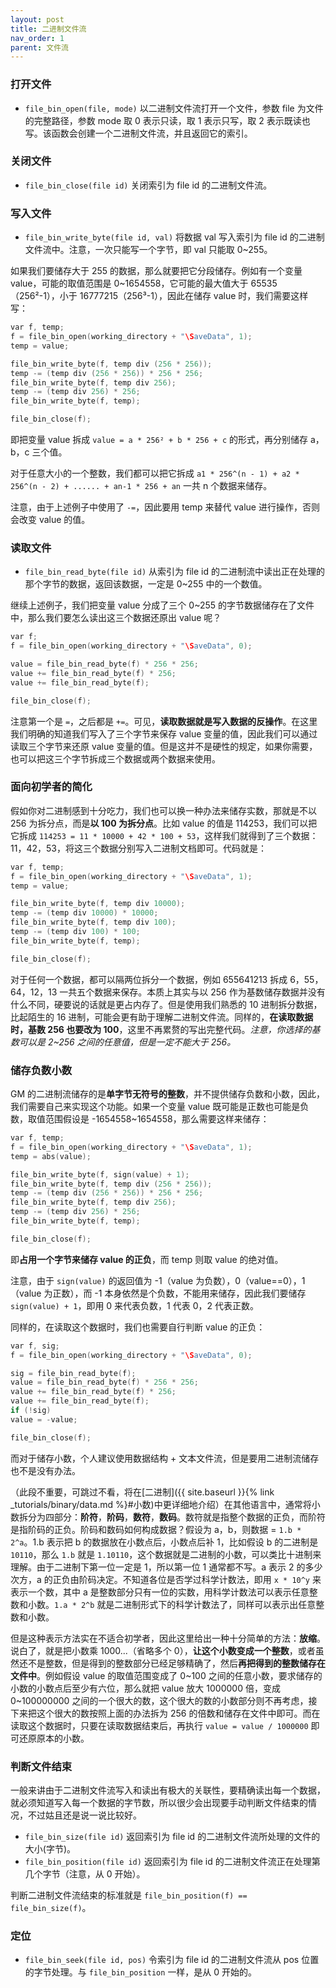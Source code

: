 ```yaml
---
layout: post
title: 二进制文件流
nav_order: 1
parent: 文件流
---
```


### 打开文件

* `file_bin_open(file, mode)` 以二进制文件流打开一个文件，参数 file 为文件的完整路径，参数 mode 取 0 表示只读，取 1 表示只写，取 2 表示既读也写。该函数会创建一个二进制文件流，并且返回它的索引。

### 关闭文件

* `file_bin_close(file id)` 关闭索引为 file id 的二进制文件流。

### 写入文件

* `file_bin_write_byte(file id, val)` 将数据 val 写入索引为 file id 的二进制文件流中。注意，一次只能写一个字节，即 val 只能取 0\~255。

如果我们要储存大于 255 的数据，那么就要把它分段储存。例如有一个变量 value，可能的取值范围是 0\~1654558，它可能的最大值大于 65535（256²-1），小于 16777215（256³-1），因此在储存 value 时，我们需要这样写：

```c
var f, temp;
f = file_bin_open(working_directory + "\SaveData", 1);
temp = value;

file_bin_write_byte(f, temp div (256 * 256));
temp -= (temp div (256 * 256)) * 256 * 256;
file_bin_write_byte(f, temp div 256);
temp -= (temp div 256) * 256;
file_bin_write_byte(f, temp);

file_bin_close(f);
```

即把变量 value 拆成 `value = a * 256² + b * 256 + c` 的形式，再分别储存 a，b，c 三个值。

对于任意大小的一个整数，我们都可以把它拆成 `a1 * 256^(n - 1) + a2 * 256^(n - 2) + ...... + an-1 * 256 + an` 一共 n 个数据来储存。

注意，由于上述例子中使用了 `-=`，因此要用 temp 来替代 value 进行操作，否则会改变 value 的值。

### 读取文件

* `file_bin_read_byte(file id)` 从索引为 file id 的二进制流中读出正在处理的那个字节的数据，返回该数据，一定是 0\~255 中的一个数值。

继续上述例子，我们把变量 value 分成了三个 0~255 的字节数据储存在了文件中，那么我们要怎么读出这三个数据还原出 value 呢？

```c
var f;
f = file_bin_open(working_directory + "\SaveData", 0);

value = file_bin_read_byte(f) * 256 * 256;
value += file_bin_read_byte(f) * 256;
value += file_bin_read_byte(f);

file_bin_close(f);
```

注意第一个是 `=`，之后都是 `+=`。可见，**读取数据就是写入数据的反操作**。在这里我们明确的知道我们写入了三个字节来保存 value 变量的值，因此我们可以通过读取三个字节来还原 value 变量的值。但是这并不是硬性的规定，如果你需要，也可以把这三个字节拆成三个数据或两个数据来使用。

### 面向初学者的简化

假如你对二进制感到十分吃力，我们也可以换一种办法来储存实数，那就是不以 256 为拆分点，而是**以 100 为拆分点**。比如 value 的值是 114253，我们可以把它拆成 `114253 = 11 * 10000 + 42 * 100 + 53`，这样我们就得到了三个数据：11，42，53，将这三个数据分别写入二进制文档即可。代码就是：

```c
var f, temp;
f = file_bin_open(working_directory + "\SaveData", 1);
temp = value;

file_bin_write_byte(f, temp div 10000);
temp -= (temp div 10000) * 10000;
file_bin_write_byte(f, temp div 100);
temp -= (temp div 100) * 100;
file_bin_write_byte(f, temp);

file_bin_close(f);
```

对于任何一个数据，都可以隔两位拆分一个数据，例如 655641213 拆成 6，55，64，12，13 一共五个数据来保存。本质上其实与以 256 作为基数储存数据并没有什么不同，硬要说的话就是更占内存了。但是使用我们熟悉的 10 进制拆分数据，比起陌生的 16 进制，可能会更有助于理解二进制文件流。同样的，**在读取数据时，基数 256 也要改为 100**，这里不再累赘的写出完整代码。*注意，你选择的基数可以是 2~256 之间的任意值，但是一定不能大于 256。*

### 储存负数小数

GM 的二进制流储存的是**单字节无符号的整数**，并不提供储存负数和小数，因此，我们需要自己来实现这个功能。如果一个变量 value 既可能是正数也可能是负数，取值范围假设是 -1654558~1654558，那么需要这样来储存：

```c
var f, temp;
f = file_bin_open(working_directory + "\SaveData", 1);
temp = abs(value);

file_bin_write_byte(f, sign(value) + 1);
file_bin_write_byte(f, temp div (256 * 256));
temp -= (temp div (256 * 256)) * 256 * 256;
file_bin_write_byte(f, temp div 256);
temp -= (temp div 256) * 256;
file_bin_write_byte(f, temp);

file_bin_close(f);
```

即**占用一个字节来储存 value 的正负**，而 temp 则取 value 的绝对值。

注意，由于 `sign(value)` 的返回值为 -1（value 为负数），0（value==0），1（value 为正数），而 -1 本身依然是个负数，不能用来储存，因此我们要储存 `sign(value) + 1`，即用 0 来代表负数，1 代表 0，2 代表正数。

同样的，在读取这个数据时，我们也需要自行判断 value 的正负：

```c
var f, sig;
f = file_bin_open(working_directory + "\SaveData", 0);

sig = file_bin_read_byte(f);
value = file_bin_read_byte(f) * 256 * 256;
value += file_bin_read_byte(f) * 256;
value += file_bin_read_byte(f);
if (!sig)
value = -value;

file_bin_close(f);
```

而对于储存小数，个人建议使用数据结构 + 文本文件流，但是要用二进制流储存也不是没有办法。

（此段不重要，可跳过不看，将在[二进制]({{ site.baseurl }}{% link _tutorials/binary/data.md %}#小数)中更详细地介绍）在其他语言中，通常将小数拆分为四部分：**阶符**，**阶码**，**数符**，**数码**。数符就是指整个数据的正负，而阶符是指阶码的正负。阶码和数码如何构成数据？假设为 a，b，则数据 = `1.b * 2^a`。1.b 表示把 b 的数据放在小数点后，小数点后补 1，比如假设 b 的二进制是 `10110`，那么 `1.b` 就是 `1.10110`，这个数据就是二进制的小数，可以类比十进制来理解。由于二进制下第一位一定是 1，所以第一位 1 通常都不写。a 表示 2 的多少次方，a 的正负由阶码决定。不知道各位是否学过科学计数法，即用 `x * 10^y` 来表示一个数，其中 a 是整数部分只有一位的实数，用科学计数法可以表示任意整数和小数。`1.a * 2^b` 就是二进制形式下的科学计数法了，同样可以表示出任意整数和小数。

但是这种表示方法实在不适合初学者，因此这里给出一种十分简单的方法：**放缩**。说白了，就是把小数乘 1000...（省略多个 0），**让这个小数变成一个整数**，或者虽然还不是整数，但是得到的整数部分已经足够精确了，然后**再把得到的整数储存在文件中**。例如假设 value 的取值范围变成了 0~100 之间的任意小数，要求储存的小数的小数点后至少有六位，那么就把 value 放大 1000000 倍，变成 0~100000000 之间的一个很大的数，这个很大的数的小数部分则不再考虑，接下来把这个很大的数按照上面的办法拆为 256 的倍数和储存在文件中即可。而在读取这个数据时，只要在读取数据结束后，再执行 `value = value / 1000000` 即可还原原本的小数。

### 判断文件结束

一般来讲由于二进制文件流写入和读出有极大的关联性，要精确读出每一个数据，就必须知道写入每一个数据的字节数，所以很少会出现要手动判断文件结束的情况，不过姑且还是说一说比较好。

* `file_bin_size(file id)` 返回索引为 file id 的二进制文件流所处理的文件的大小(字节)。
* `file_bin_position(file id)` 返回索引为 file id 的二进制文件流正在处理第几个字节（注意，从 0 开始）。

判断二进制文件流结束的标准就是 `file_bin_position(f) == file_bin_size(f)`。

### 定位

* `file_bin_seek(file id, pos)` 令索引为 file id 的二进制文件流从 pos 位置的字节处理。与 `file_bin_position` 一样，是从 0 开始的。

